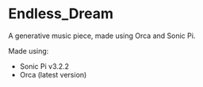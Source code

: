# Endless_Dream
A generative music piece, made using Orca and Sonic Pi.

Made using:
- Sonic Pi v3.2.2
- Orca (latest version)
